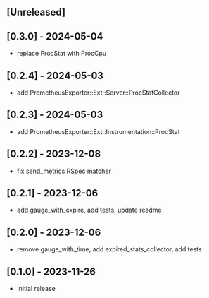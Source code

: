 ## [Unreleased]

## [0.3.0] - 2024-05-04
- replace ProcStat with ProcCpu

## [0.2.4] - 2024-05-03
- add PrometheusExporter::Ext::Server::ProcStatCollector

## [0.2.3] - 2024-05-03
- add PrometheusExporter::Ext::Instrumentation::ProcStat

## [0.2.2] - 2023-12-08
- fix send_metrics RSpec matcher

## [0.2.1] - 2023-12-06
- add gauge_with_expire, add tests, update readme

## [0.2.0] - 2023-12-06
- remove gauge_with_time, add expired_stats_collector, add tests

## [0.1.0] - 2023-11-26
- Initial release
